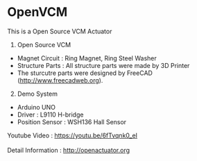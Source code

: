 # OpenVCM

This is a Open Source VCM Actuator

1. Open Source VCM
 - Magnet Circuit : Ring Magnet, Ring Steel Washer
 - Structure Parts : All structure parts were made by 3D Printer
 - The sturcutre parts were designed by FreeCAD (http://www.freecadweb.org).

2. Demo System
 - Arduino UNO
 - Driver : L9110 H-bridge
 - Position Sensor : WSH136 Hall Sensor

Youtube Video : https://youtu.be/6fTvqnk0_eI
<br><br>
Detail Information : http://openactuator.org
<br><br>
<img src="http://www.solenoid.or.kr/data/OpenVCM.jpg" border="0" alt="">
